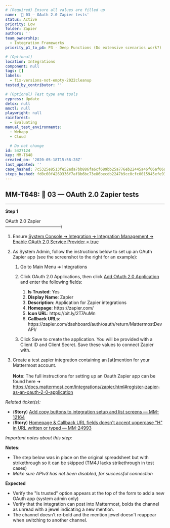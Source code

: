 ```yaml
---
# (Required) Ensure all values are filled up
name: '🔸 03 — OAuth 2.0 Zapier tests'
status: Active
priority: Low
folder: Zapier
authors: ''
team_ownership:
  - Integration Frameworks
priority_p1_to_p4: P3 - Deep Functions (Do extensive scenarios work?)

# (Optional)
location: Integrations
component: null
tags: []
labels:
  - fix-versions-not-empty-2022cleanup
tested_by_contributor: ''

# (Optional) Test type and tools
cypress: Update
detox: null
mmctl: null
playwright: null
rainforest:
  - Evaluating
manual_test_environments:
  - Webapp
  - Cloud

  # Do not change
id: 5427124
key: MM-T648
created_on: '2020-05-18T15:58:28Z'
last_updated: ''
case_hashed: 7c5325e8513fe52eda7bb886fa6cf689bb25a776eb22445a46f06af06a5e6ba441b859fa5167c7e5fd400b54860b6b07
steps_hashed: fd0c60f4269336f7af8b6bc73e86becdb2247b9cc0cfc0015945efe9365978ae063c6a6852117a35c1e88b0081f368a2
---
```


<!-- (Auto-generated) Based on frontmatter's "key" and "name" -->

## MM-T648: 🔸 03 — OAuth 2.0 Zapier tests

---

**Step 1**

OAuth 2.0 Zapier\
–––––––––––––––––––––––––\\

1. Ensure [System Console ➜ Integration ➜ Integration Management ➜ Enable OAuth 2.0 Service Provider = true](https://postgres.test.mattermost.com/admin_console/integrations/integration_management)

2. As System Admin, follow the instructions below to set up an OAuth Zapier app (see the screenshot to the right for an example):

   1. Go to Main Menu ➜ Integrations

   2. Click OAuth 2.0 Applications, then click [Add OAuth 2.0 Application](https://postgres.test.mattermost.com/webhooks/integrations/oauth2-apps/add) and enter the following fields:

      1. **Is Trusted**: Yes
      2. **Display Name**: Zapier
      3. **Description**: Application for Zapier integrations
      4. **Homepage**: https\://zapier.com/
      5. **Icon URL**: https\://bit.ly/2T7AuMn
      6. **Callback URLs**: https\://zapier.com/dashboard/auth/oauth/return/MattermostDevAPI/

   3. Click Save to create the application. You will be provided with a Client ID and Client Secret. Save these values to connect Zapier with.

3. Create a test zapier integration containing an \[at]mention for your Mattermost account.\
   \
   **Note**: The full instructions for setting up an Oauth Zapier app can be found here ➜ <https://docs.mattermost.com/integrations/zapier.html#register-zapier-as-an-oauth-2-0-application>

_Related ticket(s):_

- (**Story**) [Add copy buttons to integration setup and list screens — MM-12164](https://mattermost.atlassian.net/browse/MM-24993)
- (**Story**) [Homepage & Callback URL fields doesn't accept uppercase "H" in URL written or typed — MM-24993](https://mattermost.atlassian.net/browse/MM-24993)

_Important notes about this step:_

**Notes**:

- The step below was in place on the original spreadsheet but with strikethrough so it can be skipped (TM4J lacks strikethrough in test cases)
- _Make sure APIv3 has not been disabled, for successful connection_

**Expected**

- Verify the "Is trusted" option appears at the top of the form to add a new OAuth app (system admin only)
- Verify that the integration can post into Mattermost, bolds the channel as unread with a jewel indicating a new mention.
- The channel doesn't re-bold and the mention jewel doesn't reappear when switching to another channel.
